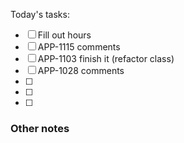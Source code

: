 Today's tasks:
- [ ] Fill out hours
- [ ] APP-1115 comments
- [ ] APP-1103 finish it (refactor class)
- [ ] APP-1028 comments
- [ ] 
- [ ] 
- [ ]  

### Other notes

